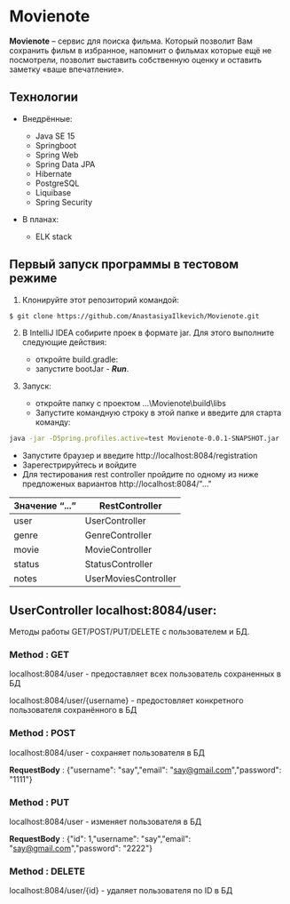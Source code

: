 # Movienote

__Movienote__ – сервис для поиска фильма. Который позволит Вам сохранить фильм в избранное, напомнит о фильмах которые ещё не посмотрели, позволит выставить собственную оценку и оставить заметку «ваше впечатление».

## Технологии

- Внедрённые:
  - Java SE 15
  - Springboot
  - Spring Web
  - Spring Data JPA
  - Hibernate
  - PostgreSQL
  - Liquibase
  - Spring Security
  
- В планах:
  - ELK stack
  

## Первый запуск программы в тестовом режиме

1. Клонируйте этот репозиторий командой:
```sh
$ git clone https://github.com/AnastasiyaIlkevich/Movienote.git
```
2. В IntelliJ IDEA собирите проек в формате jar. Для этого выполните следующие действия:
	- откройте build.gradle:
	- запустите bootJar - ___Run___.

3. Запуск:
	- откройте папку с проектом …\Movienote\build\libs
	- Запустите командную строку в этой папке и введите для старта команду:
  ```sh
java -jar -DSpring.profiles.active=test Movienote-0.0.1-SNAPSHOT.jar
```
  - Запустите браузер и введите http://localhost:8084/registration
  - Зарегестрируйтесь и войдите
  - Для тестирования rest controller пройдите по одному из ниже предложеных вариантов http://localhost:8084/"..."
  
|Значение “...”|RestController|
|----|-----|
|user|UserController| 
|genre|GenreController| 
|movie|MovieController| 
|status|StatusController| 
|notes|UserMoviesController|


## UserController localhost:8084/user: 
Методы работы GET/POST/PUT/DELETE с пользователем и БД.
### Method : GET
localhost:8084/user - предоставляет всех пользователь сохраненных в БД

localhost:8084/user/{username} - предостовляет конкретного пользователя сохранённого в БД
### Method : POST
localhost:8084/user - сохраняет пользователя в БД

__RequestBody__ :
 {"username": "say","email": "say@gmail.com","password": "1111"}

### Method : PUT
localhost:8084/user - изменяет пользователя в БД

__RequestBody__ :
 {"id": 1,"username": "say","email": "say@gmail.com","password": "2222"}

### Method : DELETE
localhost:8084/user/{id} - удаляет пользователя по ID в БД

